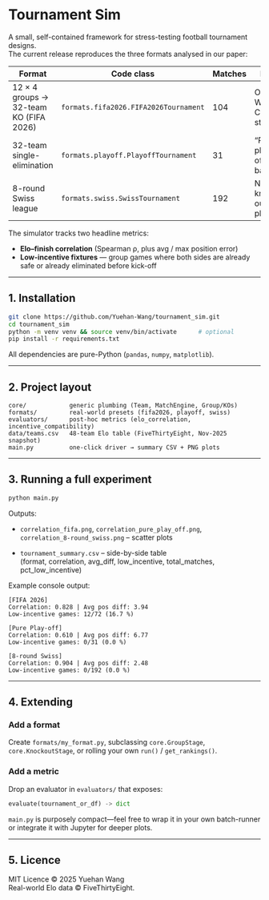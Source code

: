 
# Tournament Sim

A small, self-contained framework for stress-testing football tournament designs.  
The current release reproduces the three formats analysed in our paper:

| Format                             | Code class                              | Matches | Notes                      |
|------------------------------------|------------------------------------------|---------|----------------------------|
| 12 × 4 groups → 32-team KO (FIFA 2026) | `formats.fifa2026.FIFA2026Tournament` | 104     | Official World-Cup structure |
| 32-team single-elimination         | `formats.playoff.PlayoffTournament`      | 31      | “Pure play-off” baseline   |
| 8-round Swiss league               | `formats.swiss.SwissTournament`          | 192     | No knock-out phase         |

The simulator tracks two headline metrics:

- **Elo–finish correlation** (Spearman ρ, plus avg / max position error)  
- **Low-incentive fixtures** — group games where both sides are already safe or already eliminated before kick-off

---

## 1. Installation

```bash
git clone https://github.com/Yuehan-Wang/tournament_sim.git
cd tournament_sim
python -m venv venv && source venv/bin/activate      # optional
pip install -r requirements.txt
```

All dependencies are pure-Python (`pandas`, `numpy`, `matplotlib`).

---

## 2. Project layout

```
core/            generic plumbing (Team, MatchEngine, Group/KOs)
formats/         real-world presets (fifa2026, playoff, swiss)
evaluators/      post-hoc metrics (elo_correlation, incentive_compatibility)
data/teams.csv   48-team Elo table (FiveThirtyEight, Nov-2025 snapshot)
main.py          one-click driver → summary CSV + PNG plots
```

---

## 3. Running a full experiment

```bash
python main.py
```

Outputs:

- `correlation_fifa.png`, `correlation_pure_play_off.png`,  
  `correlation_8-round_swiss.png` – scatter plots

- `tournament_summary.csv` – side-by-side table  
  (format, correlation, avg_diff, low_incentive, total_matches, pct_low_incentive)

Example console output:

```
[FIFA 2026]
Correlation: 0.828 | Avg pos diff: 3.94
Low-incentive games: 12/72 (16.7 %)

[Pure Play-off]
Correlation: 0.610 | Avg pos diff: 6.77
Low-incentive games: 0/31 (0.0 %)

[8-round Swiss]
Correlation: 0.904 | Avg pos diff: 2.48
Low-incentive games: 0/192 (0.0 %)
```

---

## 4. Extending

### Add a format
Create `formats/my_format.py`, subclassing `core.GroupStage`,  
`core.KnockoutStage`, or rolling your own `run()` / `get_rankings()`.

### Add a metric
Drop an evaluator in `evaluators/` that exposes:  
```python
evaluate(tournament_or_df) -> dict
```

`main.py` is purposely compact—feel free to wrap it in your own batch-runner  
or integrate it with Jupyter for deeper plots.

---

## 5. Licence

MIT Licence © 2025 Yuehan Wang  
Real-world Elo data © FiveThirtyEight.
